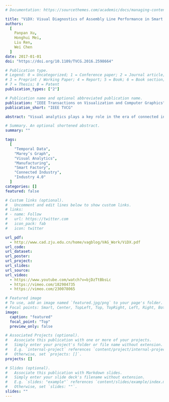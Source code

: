 ```yaml
---
# Documentation: https://sourcethemes.com/academic/docs/managing-content/

title: "ViDX: Visual Diagnostics of Assembly Line Performance in Smart Factories"
authors:
  [
	Panpan Xu,
    Honghui Mei,
    Liu Ren,
    Wei Chen
  ]
date: 2017-01-01
doi: "https://doi.org/10.1109/TVCG.2016.2598664"

# Publication type.
# Legend: 0 = Uncategorized; 1 = Conference paper; 2 = Journal article;
# 3 = Preprint / Working Paper; 4 = Report; 5 = Book; 6 = Book section;
# 7 = Thesis; 8 = Patent
publication_types: ["2"]

# Publication name and optional abbreviated publication name.
publication: "IEEE Transactions on Visualization and Computer Graphics"
publication_short: "IEEE TVCG"

abstract: "Visual analytics plays a key role in the era of connected industry (or industry 4.0, industrial internet) as modern machines and assembly lines generate large amounts of data and effective visual exploration techniques are needed for troubleshooting, process optimization, and decision making. However, developing effective visual analytics solutions for this application domain is a challenging task due to the sheer volume and the complexity of the data collected in the manufacturing processes. We report the design and implementation of a comprehensive visual analytics system, ViDX. It supports both real-time tracking of assembly line performance and historical data exploration to identify inefficiencies, locate anomalies, and form hypotheses about their causes and effects. The system is designed based on a set of requirements gathered through discussions with the managers and operators from manufacturing sites. It features interlinked views displaying data at different levels of detail. In particular, we apply and extend the Marey's graph by introducing a time-aware outlier-preserving visual aggregation technique to support effective troubleshooting in manufacturing processes. We also introduce two novel interaction techniques, namely the quantiles brush and samples brush, for the users to interactively steer the outlier detection algorithms. We evaluate the system with example use cases and an in-depth user interview, both conducted together with the managers and operators from manufacturing plants. The result demonstrates its effectiveness and reports a successful pilot application of visual analytics for manufacturing in smart factories."

# Summary. An optional shortened abstract.
summary: ""

tags:
  [
	"Temporal Data",
	"Marey’s Graph",
	"Visual Analytics",
	"Manufacturing",
	"Smart Factory",
	"Connected Industry",
	"Industry 4.0"
  ]
categories: []
featured: false

# Custom links (optional).
#   Uncomment and edit lines below to show custom links.
# links:
# - name: Follow
#   url: https://twitter.com
#   icon_pack: fab
#   icon: twitter

url_pdf:
  - http://www.cad.zju.edu.cn/home/vagblog/VAG_Work/ViDX.pdf
url_code:
url_dataset:
url_poster:
url_project:
url_slides:
url_source:
url_video:
  - https://www.youtube.com/watch?v=bjDzTtBbsLc
  - https://vimeo.com/182984735
  - https://vimeo.com/230078065

# Featured image
# To use, add an image named `featured.jpg/png` to your page's folder.
# Focal points: Smart, Center, TopLeft, Top, TopRight, Left, Right, BottomLeft, Bottom, BottomRight.
image:
  caption: "featured"
  focal_point: "Top"
  preview_only: false

# Associated Projects (optional).
#   Associate this publication with one or more of your projects.
#   Simply enter your project's folder or file name without extension.
#   E.g. `internal-project` references `content/project/internal-project/index.md`.
#   Otherwise, set `projects: []`.
projects: []

# Slides (optional).
#   Associate this publication with Markdown slides.
#   Simply enter your slide deck's filename without extension.
#   E.g. `slides: "example"` references `content/slides/example/index.md`.
#   Otherwise, set `slides: ""`.
slides: ""
---
```

